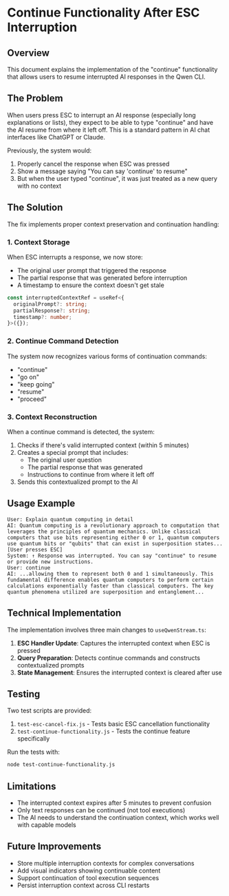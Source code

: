 # Continue Functionality After ESC Interruption

## Overview

This document explains the implementation of the "continue" functionality that allows users to resume interrupted AI responses in the Qwen CLI.

## The Problem

When users press ESC to interrupt an AI response (especially long explanations or lists), they expect to be able to type "continue" and have the AI resume from where it left off. This is a standard pattern in AI chat interfaces like ChatGPT or Claude.

Previously, the system would:
1. Properly cancel the response when ESC was pressed
2. Show a message saying "You can say 'continue' to resume"
3. But when the user typed "continue", it was just treated as a new query with no context

## The Solution

The fix implements proper context preservation and continuation handling:

### 1. Context Storage

When ESC interrupts a response, we now store:
- The original user prompt that triggered the response
- The partial response that was generated before interruption
- A timestamp to ensure the context doesn't get stale

```typescript
const interruptedContextRef = useRef<{
  originalPrompt?: string;
  partialResponse?: string;
  timestamp?: number;
}>({});
```

### 2. Continue Command Detection

The system now recognizes various forms of continuation commands:
- "continue"
- "go on"
- "keep going"
- "resume"
- "proceed"

### 3. Context Reconstruction

When a continue command is detected, the system:
1. Checks if there's valid interrupted context (within 5 minutes)
2. Creates a special prompt that includes:
   - The original user question
   - The partial response that was generated
   - Instructions to continue from where it left off
3. Sends this contextualized prompt to the AI

## Usage Example

```
User: Explain quantum computing in detail
AI: Quantum computing is a revolutionary approach to computation that leverages the principles of quantum mechanics. Unlike classical computers that use bits representing either 0 or 1, quantum computers use quantum bits or "qubits" that can exist in superposition states...
[User presses ESC]
System: ↑ Response was interrupted. You can say "continue" to resume or provide new instructions.
User: continue
AI: ...allowing them to represent both 0 and 1 simultaneously. This fundamental difference enables quantum computers to perform certain calculations exponentially faster than classical computers. The key quantum phenomena utilized are superposition and entanglement...
```

## Technical Implementation

The implementation involves three main changes to `useQwenStream.ts`:

1. **ESC Handler Update**: Captures the interrupted context when ESC is pressed
2. **Query Preparation**: Detects continue commands and constructs contextualized prompts
3. **State Management**: Ensures the interrupted context is cleared after use

## Testing

Two test scripts are provided:

1. `test-esc-cancel-fix.js` - Tests basic ESC cancellation functionality
2. `test-continue-functionality.js` - Tests the continue feature specifically

Run the tests with:
```bash
node test-continue-functionality.js
```

## Limitations

- The interrupted context expires after 5 minutes to prevent confusion
- Only text responses can be continued (not tool executions)
- The AI needs to understand the continuation context, which works well with capable models

## Future Improvements

- Store multiple interruption contexts for complex conversations
- Add visual indicators showing continuable content
- Support continuation of tool execution sequences
- Persist interruption context across CLI restarts